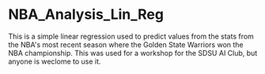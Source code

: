 # NBA_Analysis_Lin_Reg
This is a simple linear regression used to predict values from the stats from the NBA's most recent season where the Golden State Warriors won the NBA championship.
This was used for a workshop for the SDSU AI Club, but anyone is weclome to use it.

